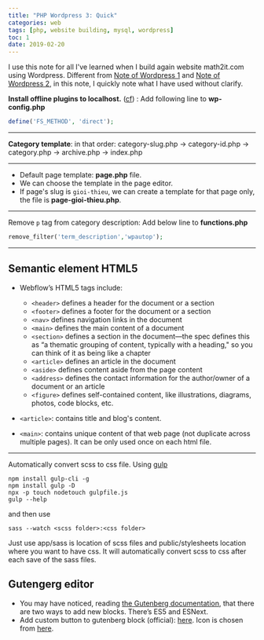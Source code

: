 ```yaml
---
title: "PHP Wordpress 3: Quick"
categories: web
tags: [php, website building, mysql, wordpress]
toc: 1
date: 2019-02-20
---
```


I use this note for all I've learned when I build again website math2it.com using Wordpress. Different from [Note of Wordpress 1](/php-wordpress-1) and [Note of Wordpress 2](/php-wordpress-2), in this note, I quickly note what I have used without clarify.

**Install offline plugins to localhost.** ([cf](http://underrootx.com/how-to-install-plugins-on-localhost-in-wordpress-without-ftp/)) : Add following line to **wp-config.php**

~~~ php
define('FS_METHOD', 'direct');
~~~

---

**Category template**: in that order: category-slug.php → category-id.php → category.php → archive.php → index.php

---

- Default page template: **page.php** file. 
- We can choose the template in the page editor.
- If page's slug is `gioi-thieu`, we can create a template for that page only, the file is **page-gioi-thieu.php**.

---

Remove `p` tag from category description: Add below line to **functions.php**

~~~ php
remove_filter('term_description','wpautop');
~~~

---

## Semantic element HTML5

- Webflow’s HTML5 tags include:

  - `<header>` defines a header for the document or a section
  - `<footer>` defines a footer for the document or a section
  - `<nav>` defines navigation links in the document
  - `<main>` defines the main content of a document
  - `<section>` defines a section in the document—the spec defines this as “a thematic grouping of content, typically with a heading," so you can think of it as being like a chapter
  - `<article>` defines an article in the document
  - `<aside>` defines content aside from the page content
  - `<address>` defines the contact information for the author/owner of a document or an article
  - `<figure>` defines self-contained content, like illustrations, diagrams, photos, code blocks, etc.
 - `<article>`: contains title and blog's content.
 - `<main>`: contains unique content of that web page (not duplicate across multiple pages). It can be only used once on each html file.

---

Automatically convert scss to css file. Using [gulp](https://gulpjs.com/)

~~~
npm install gulp-cli -g
npm install gulp -D
npx -p touch nodetouch gulpfile.js
gulp --help
~~~

and then use

~~~
sass --watch <scss folder>:<css folder>
~~~

Just use app/sass is location of scss files and public/stylesheets location where you want to have css. It will automatically convert scss to css after each save of the sass files.

## Gutengerg editor

- You may have noticed, reading [the Gutenberg documentation](https://wordpress.org/gutenberg/handbook/designers-developers/developers/tutorials/block-tutorial/writing-your-first-block-type/), that there are two ways to add new blocks. There’s ES5 and ESNext. 
- Add custom button to gutenberg block (official): [here](https://github.com/WordPress/gutenberg/tree/master/docs/designers-developers/developers/tutorials/format-api). Icon is chosen from [here](https://developer.wordpress.org/resource/dashicons/#editor-code).